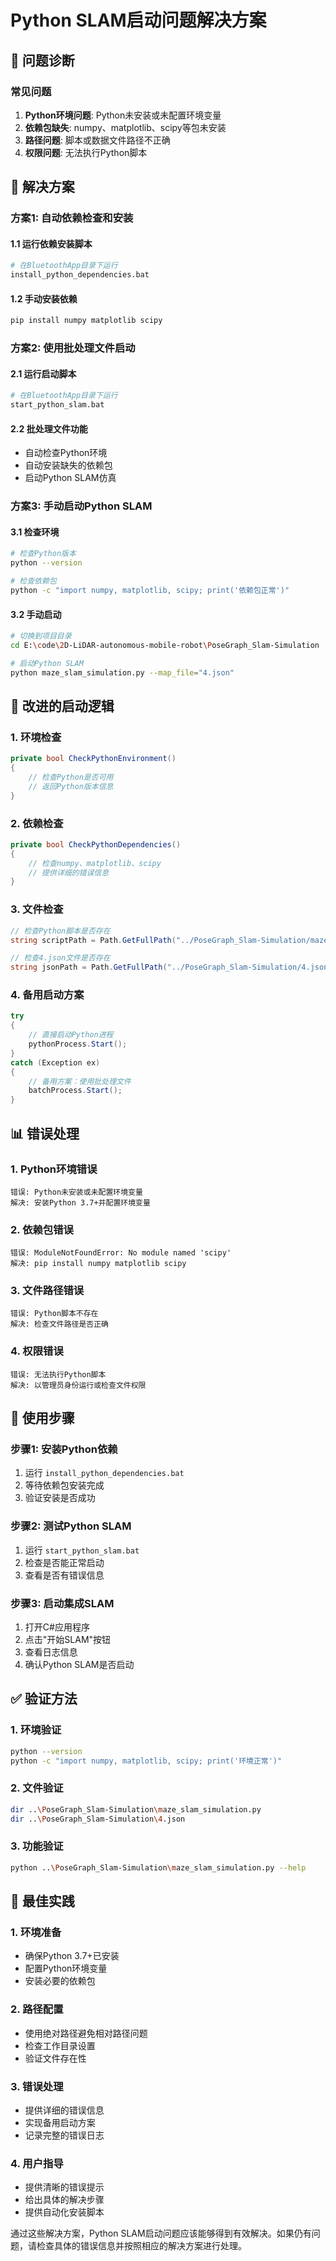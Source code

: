 # Python SLAM启动问题解决方案

## 🎯 问题诊断

### 常见问题
1. **Python环境问题**: Python未安装或未配置环境变量
2. **依赖包缺失**: numpy、matplotlib、scipy等包未安装
3. **路径问题**: 脚本或数据文件路径不正确
4. **权限问题**: 无法执行Python脚本

## 🔧 解决方案

### 方案1: 自动依赖检查和安装

#### 1.1 运行依赖安装脚本
```bash
# 在BluetoothApp目录下运行
install_python_dependencies.bat
```

#### 1.2 手动安装依赖
```bash
pip install numpy matplotlib scipy
```

### 方案2: 使用批处理文件启动

#### 2.1 运行启动脚本
```bash
# 在BluetoothApp目录下运行
start_python_slam.bat
```

#### 2.2 批处理文件功能
- 自动检查Python环境
- 自动安装缺失的依赖包
- 启动Python SLAM仿真

### 方案3: 手动启动Python SLAM

#### 3.1 检查环境
```bash
# 检查Python版本
python --version

# 检查依赖包
python -c "import numpy, matplotlib, scipy; print('依赖包正常')"
```

#### 3.2 手动启动
```bash
# 切换到项目目录
cd E:\code\2D-LiDAR-autonomous-mobile-robot\PoseGraph_Slam-Simulation

# 启动Python SLAM
python maze_slam_simulation.py --map_file="4.json"
```

## 🚀 改进的启动逻辑

### 1. 环境检查
```csharp
private bool CheckPythonEnvironment()
{
    // 检查Python是否可用
    // 返回Python版本信息
}
```

### 2. 依赖检查
```csharp
private bool CheckPythonDependencies()
{
    // 检查numpy、matplotlib、scipy
    // 提供详细的错误信息
}
```

### 3. 文件检查
```csharp
// 检查Python脚本是否存在
string scriptPath = Path.GetFullPath("../PoseGraph_Slam-Simulation/maze_slam_simulation.py");

// 检查4.json文件是否存在
string jsonPath = Path.GetFullPath("../PoseGraph_Slam-Simulation/4.json");
```

### 4. 备用启动方案
```csharp
try
{
    // 直接启动Python进程
    pythonProcess.Start();
}
catch (Exception ex)
{
    // 备用方案：使用批处理文件
    batchProcess.Start();
}
```

## 📊 错误处理

### 1. Python环境错误
```
错误: Python未安装或未配置环境变量
解决: 安装Python 3.7+并配置环境变量
```

### 2. 依赖包错误
```
错误: ModuleNotFoundError: No module named 'scipy'
解决: pip install numpy matplotlib scipy
```

### 3. 文件路径错误
```
错误: Python脚本不存在
解决: 检查文件路径是否正确
```

### 4. 权限错误
```
错误: 无法执行Python脚本
解决: 以管理员身份运行或检查文件权限
```

## 🔧 使用步骤

### 步骤1: 安装Python依赖
1. 运行 `install_python_dependencies.bat`
2. 等待依赖包安装完成
3. 验证安装是否成功

### 步骤2: 测试Python SLAM
1. 运行 `start_python_slam.bat`
2. 检查是否能正常启动
3. 查看是否有错误信息

### 步骤3: 启动集成SLAM
1. 打开C#应用程序
2. 点击"开始SLAM"按钮
3. 查看日志信息
4. 确认Python SLAM是否启动

## ✅ 验证方法

### 1. 环境验证
```bash
python --version
python -c "import numpy, matplotlib, scipy; print('环境正常')"
```

### 2. 文件验证
```bash
dir ..\PoseGraph_Slam-Simulation\maze_slam_simulation.py
dir ..\PoseGraph_Slam-Simulation\4.json
```

### 3. 功能验证
```bash
python ..\PoseGraph_Slam-Simulation\maze_slam_simulation.py --help
```

## 🎯 最佳实践

### 1. 环境准备
- 确保Python 3.7+已安装
- 配置Python环境变量
- 安装必要的依赖包

### 2. 路径配置
- 使用绝对路径避免相对路径问题
- 检查工作目录设置
- 验证文件存在性

### 3. 错误处理
- 提供详细的错误信息
- 实现备用启动方案
- 记录完整的错误日志

### 4. 用户指导
- 提供清晰的错误提示
- 给出具体的解决步骤
- 提供自动化安装脚本

通过这些解决方案，Python SLAM启动问题应该能够得到有效解决。如果仍有问题，请检查具体的错误信息并按照相应的解决方案进行处理。
